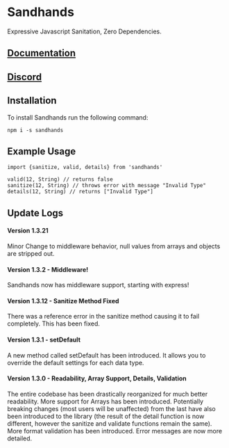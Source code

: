 # Sandhands
Expressive Javascript Sanitation, Zero Dependencies.

## [Documentation](https://l1lith.github.io/Sandhands/)

## [Discord](https://discord.gg/ugBT4XR)

## Installation
To install Sandhands run the following command:

```
npm i -s sandhands
```

## Example Usage
```
import {sanitize, valid, details} from 'sandhands'

valid(12, String) // returns false
sanitize(12, String) // throws error with message "Invalid Type"
details(12, String) // returns ["Invalid Type"]
```

## Update Logs

#### Version 1.3.21
Minor Change to middleware behavior, null values from arrays and objects are stripped out.

#### Version 1.3.2 - Middleware!
Sandhands now has middleware support, starting with express!

#### Version 1.3.12 - Sanitize Method Fixed
There was a reference error in the sanitize method causing it to fail completely. This has been fixed.

#### Version 1.3.1 - setDefault
A new method called setDefault has been introduced. It allows you to override the default settings for each data type.

#### Version 1.3.0 - Readability, Array Support, Details, Validation
The entire codebase has been drastically reorganized for much better readability. More support for Arrays has been introduced. Potentially breaking changes (most users will be unaffected) from the last have also been introduced to the library (the result of the detail function is now different, however the sanitize and validate functions remain the same). More format validation has been introduced. Error messages are now more detailed.
